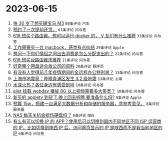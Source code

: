 # 2023-06-15

1. [快 30 岁了想买辆宝马 M3](https://www.v2ex.com/t/948843) `80条评论` `汽车`
1. [预约了一次提前还贷。](https://www.v2ex.com/t/948858) `61条评论` `问与答`
1. [618 想买个路由器，想可以运行 docker 的， V 友们有什么推荐](https://www.v2ex.com/t/948852) `33条评论` `问与答`
1. [工作需要买一台 macbook，感觉有点纠结](https://www.v2ex.com/t/948848) `29条评论` `Apple`
1. [想问一下你们情侣之间出去消费是怎么分配支出的？](https://www.v2ex.com/t/948861) `22条评论` `问与答`
1. [618 想买台路由器求推荐](https://www.v2ex.com/t/948845) `21条评论` `问与答`
1. [好奇哪个网盘适合放公司的资料](https://www.v2ex.com/t/948857) `20条评论` `程序员`
1. [有没有人觉得前几年疫情期间的全远程办公特别爽？](https://www.v2ex.com/t/948869) `15条评论` `问与答`
1. [上海市地震局：昨晚青浦区发生 3.2 级地震](https://www.v2ex.com/t/948844) `13条评论` `上海`
1. [水深火热？各位身边有感受到吗](https://www.v2ex.com/t/948875) `10条评论` `问与答`
1. [alist 挂载 webdav 播放 8G 以上视频需要多大带宽？](https://www.v2ex.com/t/948841) `10条评论` `问与答`
1. [新买的 appletv 到货了,晚上回去折腾,要准备什么吗?](https://www.v2ex.com/t/948887) `9条评论` `Apple`
1. [预算 15w，搭建一台满足大数据分析和存储的服务器，求参考意见。](https://www.v2ex.com/t/948855) `8条评论` `服务器`
1. [NAS 每天关机会损伤硬盘吗？](https://www.v2ex.com/t/948882) `6条评论` `NAS`
1. [有么有可以切换 IP 的 APP？使用后可以切换到国内不同地区不同 ISP 运营商的 IP，比如切换到陕西 IP 后，访问网页显示的 IP 是陕西而不是我当前地区的 IP](https://www.v2ex.com/t/948860) `6条评论` `问与答`
